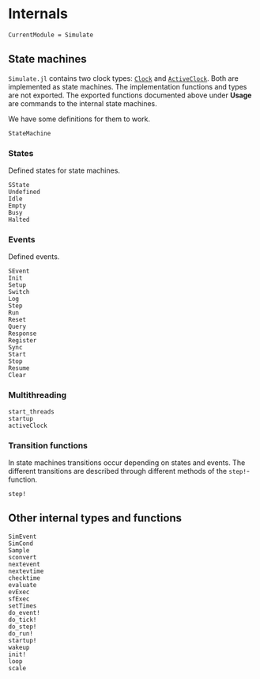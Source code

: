 # Internals

```@meta
CurrentModule = Simulate
```

## State machines

`Simulate.jl` contains two clock types: [`Clock`](@ref) and [`ActiveClock`](@ref). Both are implemented as state machines. The implementation functions and types are not exported. The exported functions documented above under **Usage** are commands to the internal state machines.

We have some definitions for them to work.

```@docs
StateMachine
```

### States

Defined states for state machines.

```@docs
SState
Undefined
Idle
Empty
Busy
Halted
```

### Events

Defined events.

```@docs
SEvent
Init
Setup
Switch
Log
Step
Run
Reset
Query
Response
Register
Sync
Start
Stop
Resume
Clear
```

### Multithreading

```@docs
start_threads
startup
activeClock
```

### Transition functions

In state machines transitions occur depending on states and events. The different transitions are described through different methods of the `step!`-function.
```@docs
step!
```

## Other internal types and functions
```@docs
SimEvent
SimCond
Sample
sconvert
nextevent
nextevtime
checktime
evaluate
evExec
sfExec
setTimes
do_event!
do_tick!
do_step!
do_run!
startup!
wakeup
init!
loop
scale
```
